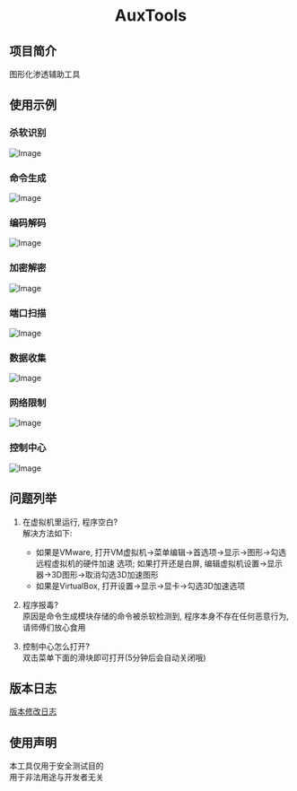 <h1 align="center">AuxTools</h1>

## 项目简介
图形化渗透辅助工具

## 使用示例
### 杀软识别
![Image](docs/images/screenshot_01.png)
### 命令生成
![Image](docs/images/screenshot_02.png)
### 编码解码
![Image](docs/images/screenshot_03.png)
### 加密解密
![Image](docs/images/screenshot_04.png)
### 端口扫描
![Image](docs/images/screenshot_05.png)
### 数据收集
![Image](docs/images/screenshot_06.png)
### 网络限制
![Image](docs/images/screenshot_07.png)
### 控制中心
![Image](docs/images/screenshot_08.png)
## 问题列举
1. 在虚拟机里运行, 程序空白?   
    解决方法如下:   
    + 如果是VMware, 打开VM虚拟机->菜单编辑->首选项->显示->图形->勾选远程虚拟机的硬件加速 选项; 如果打开还是白屏, 编辑虚拟机设置->显示器->3D图形->取消勾选3D加速图形
    + 如果是VirtualBox, 打开设置->显示->显卡->勾选3D加速选项

2. 程序报毒?   
原因是命令生成模块存储的命令被杀软检测到, 程序本身不存在任何恶意行为, 请师傅们放心食用   

3. 控制中心怎么打开?   
双击菜单下面的滑块即可打开(5分钟后会自动关闭哦)

## 版本日志
[版本修改日志](docs/CHANGELOG.md)

## 使用声明
本工具仅用于安全测试目的   
用于非法用途与开发者无关   
